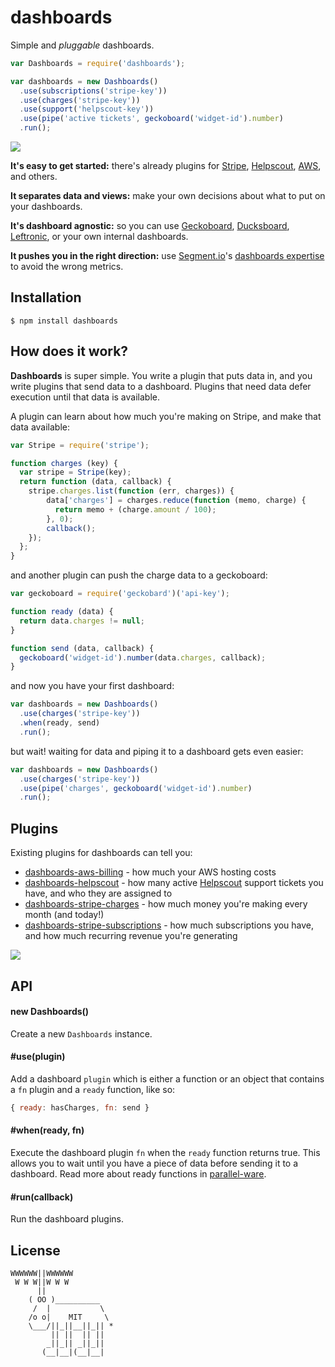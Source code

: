 
# dashboards

  Simple and _pluggable_ dashboards.

```js
var Dashboards = require('dashboards');

var dashboards = new Dashboards()
  .use(subscriptions('stripe-key'))
  .use(charges('stripe-key'))
  .use(support('helpscout-key'))
  .use(pipe('active tickets', geckoboard('widget-id').number)
  .run();
```

![](https://f.cloud.github.com/assets/658544/2361169/09325510-a62e-11e3-8f49-e327e89595cd.png)


  **It's easy to get started:** there's already plugins for [Stripe][1], [Helpscout][2], [AWS][3], and others.

  **It separates data and views:** make your own decisions about what to put on your dashboards.

  **It's dashboard agnostic:** so you can use [Geckoboard][4], [Ducksboard][5], [Leftronic][6], or your own internal dashboards.

  **It pushes you in the right direction:** use [Segment.io][7]'s [dashboards expertise][8] to avoid the wrong metrics.

[1]: https://github.com/dashboards-stripe-charges
[2]: https://github.com/segmentio/dashboards-helpscout
[3]: https://github.com/segmentio/dashboards-aws-billing
[4]: http://www.geckoboard.com/
[5]: https://ducksboard.com/
[6]: https://www.leftronic.com/
[7]: https://segment.io/
[8]: https://segment.io/academy/dashboard-metrics-that-actually-work/

## Installation

    $ npm install dashboards


## How does it work?

**Dashboards** is super simple. You write a plugin that puts data in, and you write plugins that send data to a dashboard. Plugins that need data defer execution until that data is available.

A plugin can learn about how much you're making on Stripe, and make that data available:

```js
var Stripe = require('stripe');

function charges (key) {
  var stripe = Stripe(key);
  return function (data, callback) {
    stripe.charges.list(function (err, charges)) {
        data['charges'] = charges.reduce(function (memo, charge) {
          return memo + (charge.amount / 100);
        }, 0);
        callback();
    });
  };
}
```

and another plugin can push the charge data to a geckoboard:

```js
var geckoboard = require('geckobard')('api-key');

function ready (data) {
  return data.charges != null;
}

function send (data, callback) {
  geckoboard('widget-id').number(data.charges, callback);
}
```

and now you have your first dashboard:

```js
var dashboards = new Dashboards()
  .use(charges('stripe-key'))
  .when(ready, send)
  .run();
```

but wait! waiting for data and piping it to a dashboard gets even easier: 

```js
var dashboards = new Dashboards()
  .use(charges('stripe-key'))
  .use(pipe('charges', geckoboard('widget-id').number)
  .run();
```

## Plugins

Existing plugins for dashboards can tell you:

- [dashboards-aws-billing](https://github.com/segmentio/dashboards-aws-billing) - how much your AWS hosting costs
- [dashboards-helpscout](https://github.com/segmentio/dashboards-helpscout) - how many active [Helpscout](http://helpscout.com) support tickets you have, and who they are assigned to
- [dashboards-stripe-charges](https://github.com/dashboards-stripe-charges) - how much money you're making every month (and today!)
- [dashboards-stripe-subscriptions](https://github.com/dashboards-stripe-charges) - how much subscriptions you have, and how much recurring revenue you're generating

![](https://f.cloud.github.com/assets/658544/2361183/33c4df78-a62e-11e3-9921-6591e787e43e.png)

## API

#### new Dashboards()

Create a new `Dashboards` instance.

#### #use(plugin)

Add a dashboard `plugin` which is either a function or an object that contains a `fn` plugin and a `ready` function, like so:

```js
{ ready: hasCharges, fn: send }
```

#### #when(ready, fn)

Execute the dashboard plugin `fn` when the `ready` function returns true. This allows you to wait until you have a piece of data before sending it to a dashboard. Read more about ready functions in [parallel-ware](https://github.com/segmentio/parallel-ware).

#### #run(callback)

  Run the dashboard plugins.


## License

```
WWWWWW||WWWWWW
 W W W||W W W
      ||
    ( OO )__________
     /  |           \
    /o o|    MIT     \
    \___/||_||__||_|| *
         || ||  || ||
        _||_|| _||_||
       (__|__|(__|__|
```